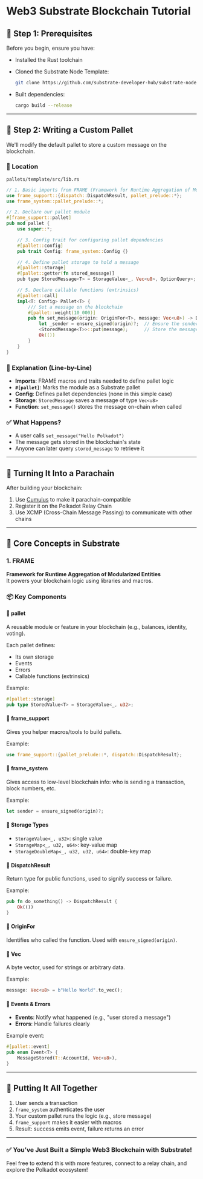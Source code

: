 # Web3 Substrate Blockchain Tutorial

## 🚀 Step 1: Prerequisites

Before you begin, ensure you have:

- Installed the Rust toolchain
- Cloned the Substrate Node Template:

  ```bash
  git clone https://github.com/substrate-developer-hub/substrate-node-template
  ```

- Built dependencies:

  ```bash
  cargo build --release
  ```

---

## 🧱 Step 2: Writing a Custom Pallet

We'll modify the default pallet to store a custom message on the blockchain.

### 📂 Location

`pallets/template/src/lib.rs`

```rust
// 1. Basic imports from FRAME (Framework for Runtime Aggregation of Modularized Entities)
use frame_support::{dispatch::DispatchResult, pallet_prelude::*};
use frame_system::pallet_prelude::*;

// 2. Declare our pallet module
#[frame_support::pallet]
pub mod pallet {
    use super::*;

    // 3. Config trait for configuring pallet dependencies
    #[pallet::config]
    pub trait Config: frame_system::Config {}

    // 4. Define pallet storage to hold a message
    #[pallet::storage]
    #[pallet::getter(fn stored_message)]
    pub type StoredMessage<T> = StorageValue<_, Vec<u8>, OptionQuery>;

    // 5. Declare callable functions (extrinsics)
    #[pallet::call]
    impl<T: Config> Pallet<T> {
        /// Set a message on the blockchain
        #[pallet::weight(10_000)]
        pub fn set_message(origin: OriginFor<T>, message: Vec<u8>) -> DispatchResult {
            let _sender = ensure_signed(origin)?;  // Ensure the sender is a valid signed user
            <StoredMessage<T>>::put(message);      // Store the message on chain
            Ok(())
        }
    }
}
```

### 📝 Explanation (Line-by-Line)

- **Imports**: FRAME macros and traits needed to define pallet logic  
- **`#[pallet]`**: Marks the module as a Substrate pallet  
- **Config**: Defines pallet dependencies (none in this simple case)  
- **Storage**: `StoredMessage` saves a message of type `Vec<u8>`  
- **Function**: `set_message()` stores the message on-chain when called  

### ✅ What Happens?

- A user calls `set_message("Hello Polkadot")`
- The message gets stored in the blockchain's state
- Anyone can later query `stored_message` to retrieve it

---

## 🔗 Turning It Into a Parachain

After building your blockchain:

1. Use [Cumulus](https://github.com/paritytech/cumulus) to make it parachain-compatible  
2. Register it on the Polkadot Relay Chain  
3. Use XCMP (Cross-Chain Message Passing) to communicate with other chains  

---

## 🧠 Core Concepts in Substrate

### 1. FRAME

**Framework for Runtime Aggregation of Modularized Entities**  
It powers your blockchain logic using libraries and macros.

### 📦 Key Components

#### 🔹 pallet

A reusable module or feature in your blockchain (e.g., balances, identity, voting).

Each pallet defines:

- Its own storage
- Events
- Errors
- Callable functions (extrinsics)

Example:

```rust
#[pallet::storage]
pub type StoredValue<T> = StorageValue<_, u32>;
```

#### 🔹 frame_support

Gives you helper macros/tools to build pallets.

Example:

```rust
use frame_support::{pallet_prelude::*, dispatch::DispatchResult};
```

#### 🔹 frame_system

Gives access to low-level blockchain info: who is sending a transaction, block numbers, etc.

Example:

```rust
let sender = ensure_signed(origin)?;
```

#### 🔹 Storage Types

- `StorageValue<_, u32>`: single value  
- `StorageMap<_, u32, u64>`: key-value map  
- `StorageDoubleMap<_, u32, u32, u64>`: double-key map  

#### 🔹 DispatchResult

Return type for public functions, used to signify success or failure.

Example:

```rust
pub fn do_something() -> DispatchResult {
    Ok(())
}
```

#### 🔹 OriginFor<T>

Identifies who called the function. Used with `ensure_signed(origin)`.

#### 🔹 Vec<u8>

A byte vector, used for strings or arbitrary data.

Example:

```rust
message: Vec<u8> = b"Hello World".to_vec();
```

#### 🔹 Events & Errors

- **Events**: Notify what happened (e.g., "user stored a message")  
- **Errors**: Handle failures clearly  

Example event:

```rust
#[pallet::event]
pub enum Event<T> {
    MessageStored(T::AccountId, Vec<u8>),
}
```

---

## 🔁 Putting It All Together

1. User sends a transaction  
2. `frame_system` authenticates the user  
3. Your custom pallet runs the logic (e.g., store message)  
4. `frame_support` makes it easier with macros  
5. Result: success emits event, failure returns an error  

---

### ✅ You’ve Just Built a Simple Web3 Blockchain with Substrate!

Feel free to extend this with more features, connect to a relay chain, and explore the Polkadot ecosystem!
